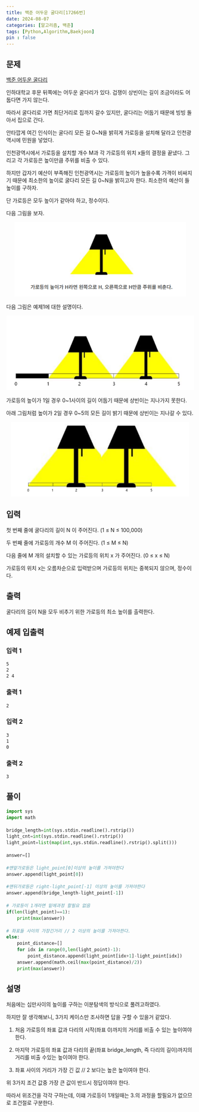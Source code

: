 ```yaml
---
title: 백준 어두운 굴다리[17266번]
date: 2024-08-07
categories: [알고리즘, 백준]
tags: [Python,Algorithm,Baekjoon]
pin : false
---
```


## 문제
[백준 어두운 굴다리](https://www.acmicpc.net/problem/17266)

인하대학교 후문 뒤쪽에는 어두운 굴다리가 있다. 겁쟁이 상빈이는 길이 조금이라도 어둡다면 가지 않는다.

따라서 굴다리로 가면 최단거리로 집까지 갈수 있지만, 굴다리는 어둡기 때문에 빙빙 돌아서 집으로 간다.

안타깝게 여긴 인식이는 굴다리 모든 길 0~N을 밝히게 가로등을 설치해 달라고 인천광역시에 민원을 넣었다.

인천광역시에서 가로등을 설치할 개수 M과 각 가로등의 위치 x들의 결정을 끝냈다. 그리고 각 가로등은 높이만큼 주위를 비출 수 있다.

하지만 갑자기 예산이 부족해진 인천광역시는 가로등의 높이가 높을수록 가격이 비싸지기 때문에 최소한의 높이로 굴다리 모든 길 0~N을 밝히고자 한다. 최소한의 예산이 들 높이를 구하자.

단 가로등은 모두 높이가 같아야 하고, 정수이다.

다음 그림을 보자.

<div align='center'>
    <img src="../../img/baekjoon/17266/17266-1.png"  height="200px">
</div>

다음 그림은 예제1에 대한 설명이다.

<div align='center'>
    <img src="../../img/baekjoon/17266/17266-2.png"  height="200px">
</div>

가로등의 높이가 1일 경우 0~1사이의 길이 어둡기 때문에 상빈이는 지나가지 못한다.

아래 그림처럼 높이가 2일 경우 0~5의 모든 길이 밝기 때문에 상빈이는 지나갈 수 있다.

<div align='center'>
    <img src="../../img/baekjoon/17266/17266-3.png"  height="200px">
</div>


## 입력

첫 번째 줄에 굴다리의 길이 N 이 주어진다. (1 ≤ N ≤ 100,000)

두 번째 줄에 가로등의 개수 M 이 주어진다. (1 ≤ M ≤ N)

다음 줄에 M 개의 설치할 수 있는 가로등의 위치 x 가 주어진다. (0 ≤ x ≤ N)

가로등의 위치 x는 오름차순으로 입력받으며 가로등의 위치는 중복되지 않으며, 정수이다.

## 출력
굴다리의 길이 N을 모두 비추기 위한 가로등의 최소 높이를 출력한다.

## 예제 입출력

### 입력 1

```text
5
2
2 4
```

### 출력 1


```text
2
```

### 입력 2

```text
3
1
0
```

### 출력 2


```text
3
```


## 풀이
```python
import sys
import math

bridge_length=int(sys.stdin.readline().rstrip())
light_cnt=int(sys.stdin.readline().rstrip())
light_point=list(map(int,sys.stdin.readline().rstrip().split()))

answer=[]

#맨앞가로등은 light_point[0]이상의 높이를 가져야한다
answer.append(light_point[0])

#맨뒤가로등은 right-light_point[-1] 이상의 높이를 가져야한다
answer.append(bridge_length-light_point[-1])

# 가로등이 1개라면 밑에과정 할필요 없음
if(len(light_point)==1):
    print(max(answer))

# 좌표들 사이의 가장긴거리 // 2 이상의 높이를 가져아한다.
else:
    point_distance=[]
    for idx in range(0,len(light_point)-1):
        point_distance.append(light_point[idx+1]-light_point[idx])
    answer.append(math.ceil(max(point_distance)/2))
    print(max(answer))
```

## 설명

처음에는 십만사이의 높이를 구하는 이분탐색의 방식으로 풀려고하였다.

하지만 잘 생각해보니, 3가지 케이스만 조사하면 답을 구할 수 있을거 같았다.

1. 처음 가로등의 좌표 값과 다리의 시작(좌표 0)까지의 거리를 비출 수 있는 높이여야 한다.


2. 마지막 가로등의 좌표 값과 다리의 끝(좌표 bridge_length, 즉 다리의 길이)까지의 거리를 비출 수있는 높이여야 한다.


3. 좌표 사이의 거리가 가장 긴 값 // 2 보다는 높은 높이여야 한다.


위 3가지 조건 값중 가장 큰 값이 반드시 정답이여야 한다.

따라서 위조건을 각각 구하는데, 이떄 가로등이 1개일때는 3.의 과정을 할필요가 없으므로 조건절로 구분한다.

